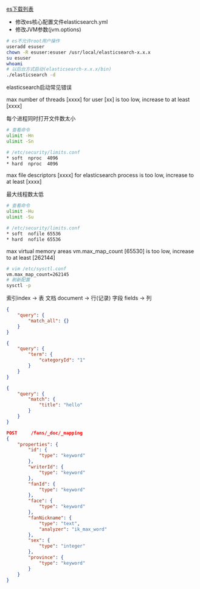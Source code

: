 

[es下载列表](https://www.elastic.co/cn/downloads/past-releases#elasticsearch)

- 修改es核心配置文件elasticsearch.yml
- 修改JVM参数(jvm.options)

```bash
# es不允许root用户操作
useradd esuser
chown -R esuser:esuser /usr/local/elasticsearch-x.x.x
su esuser
whoami
# 以后台方式启动(elasticsearch-x.x.x/bin)
./elasticsearch -d
```

elasticsearch启动常见错误

max number of threads [xxxx] for user [xx] is too low, increase to at least [xxxx]

每个进程同时打开文件数太小

```bash
# 查看命令
ulimit -Hn
ulimit -Sn
```

```bash
# /etc/security/limits.conf
* soft  nproc  4096
* hard  nproc  4096
```

max file descriptors [xxxx] for elasticsearch process is too low, increase to at least [xxxx]

最大线程数太低

```bash
# 查看命令
ulimit -Hu
ulimit -Su
```

```bash
# /etc/security/limits.conf
* soft  nofile 65536
* hard  nofile 65536
```

max virtual memory areas vm.max_map_count [65530] is too low, increase to at least [262144]

```bash
# vim /etc/sysctl.conf
vm.max_map_count=262145
# 刷新配置
sysctl -p
```

索引index -> 表
文档 document -> 行(记录)
字段 fields -> 列

```json
{
    "query": {
        "match_all": {}
    }
}
```

```json
{
    "query": {
        "term": {
            "categoryId": "1"
        }
    }
}
```

```json
{
    "query": {
        "match": {
            "title": "hello"
        }
    }
}
```

```json
POST     /fans/_doc/_mapping
{
    "properties": {
        "id": {
            "type": "keyword"
        },
        "writerId": {
            "type": "keyword"
        },
        "fanId": {
            "type": "keyword"
        },
        "face": {
            "type": "keyword"
        },
        "fanNickname": {
            "type": "text",
            "analyzer": "ik_max_word"
        },
        "sex": {
            "type": "integer"
        },
        "province": {
            "type": "keyword"
        }
    }
}

```


